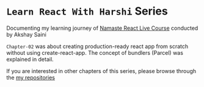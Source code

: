# `Learn React With Harshi` Series 
   Documenting my learning journey of [Namaste React Live Course](https://learn.namastedev.com/) conducted by Akshay Saini


`Chapter-02` was about creating production-ready react app from scratch without using create-react-app. The concept of bundlers (Parcel) was explained in detail. 

If you are interested in other chapters of this series, please browse through the [my repositories](https://github.com/orgs/Learn-React-With-Harshi/repositories)